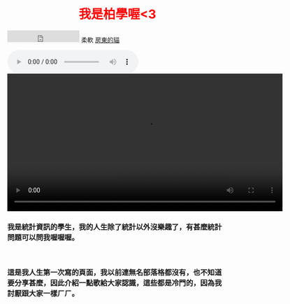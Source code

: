 
<!DOCTYPE html>
<html>
  
  
<h1 style="text-align: center;"><strong><span style="color: #ff0000;">我是柏學喔&lt;3</span></strong></h1>
<p style="text-align: left;"><embed src="https://www.youtube.com/embed/g5Dzd_64fII" width="165" height="27"></embed> 柔軟 <span style="text-decoration: underline;">房東的貓</span></p>
<audio src="https://www.youtube.com/watch?v=g5Dzd_64fII" controls="controls">
Your browser does not support the audio element.
</audio>
<video src="<iframe width="560" height="315" src="https://www.youtube.com/embed/g5Dzd_64fII" frameborder="0" allow="accelerometer; autoplay; encrypted-media; gyroscope; picture-in-picture" allowfullscreen></iframe>" controls>

</video>
<h3>我是統計資訊的學生，我的人生除了統計以外沒樂趣了，有甚麼統計問題可以問我喔喔喔。</h1>
<p>&nbsp;</p>
<h3>這是我人生第一次寫的頁面，我以前連無名部落格都沒有，也不知道要分享甚麼，因此介紹一點歌給大家認識，這些都是冷門的，因為我討厭跟大家一樣ㄏㄏ。</h1>
<p>&nbsp;</p>
<p>&nbsp;</p>
  
  

</html>



